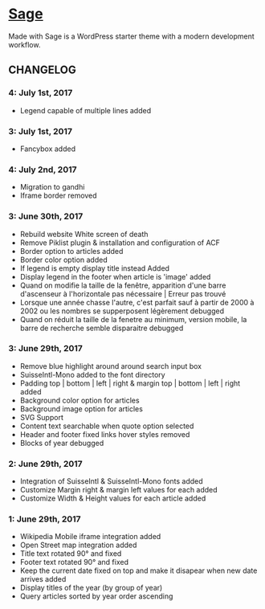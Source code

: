 # [Sage](https://roots.io/sage/)

Made with Sage is a WordPress starter theme with a modern development workflow.

## CHANGELOG

### 4: July 1st, 2017
* Legend capable of multiple lines added

### 3: July 1st, 2017
* Fancybox added

### 4: July 2nd, 2017
* Migration to gandhi
* Iframe border removed

### 3: June 30th, 2017
* Rebuild website White screen of death
* Remove Piklist plugin & installation and configuration of ACF
* Border option to articles added
* Border color option added
* If legend is empty display title instead Added
* Display legend in the footer when article is 'image' added
* Quand on modifie la taille de la fenêtre, apparition d'une barre d'ascenseur à l'horizontale pas nécessaire | Erreur pas trouvé
* Lorsque une année chasse l'autre, c'est parfait sauf à partir de 2000 à 2002 ou les nombres se supperposent légèrement debugged
* Quand on réduit la taille de la fenetre au minimum, version mobile, la barre de recherche semble disparaitre debugged


### 3: June 29th, 2017
* Remove blue highlight around around search input box
* SuisseIntl-Mono added to the font directory
* Padding top | bottom | left | right & margin top | bottom | left | right added
* Background color option for articles
* Background image option for articles
* SVG Support
* Content text searchable when quote option selected
* Header and footer fixed links hover styles removed
* Blocks of year debugged


### 2: June 29th, 2017
* Integration of SuisseIntl & SuisseIntl-Mono fonts added
* Customize Margin right & margin left values for each added
* Customize Width & Height values for each article added

### 1: June 29th, 2017
* Wikipedia Mobile iframe integration added
* Open Street map integration added
* Title text rotated 90° and fixed
* Footer text rotated 90° and fixed
* Keep the current date fixed on top and make it disapear when new date arrives added
* Display titles of the year (by group of year)
* Query articles sorted by year order ascending
